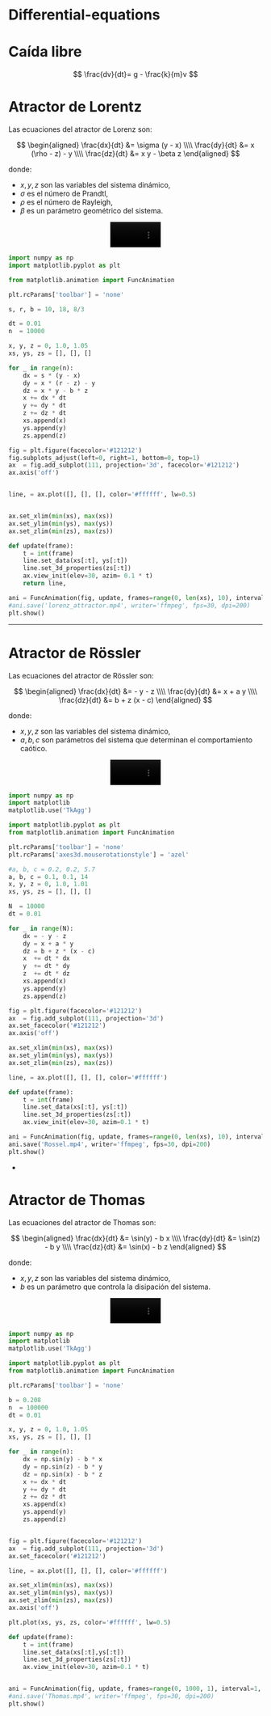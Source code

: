 # Differential-equations

# Caída libre 

$$
\frac{dv}{dt}= g - \frac{k}{m}v
$$

# Atractor de Lorentz

Las ecuaciones del atractor de Lorenz son:

$$
\begin{aligned}
\frac{dx}{dt} &= \sigma (y - x) \\\\
\frac{dy}{dt} &= x (\rho - z) - y \\\\
\frac{dz}{dt} &= x y - \beta z
\end{aligned}
$$

donde:

- $x, y, z$ son las variables del sistema dinámico,
- $\sigma$ es el número de Prandtl,
- $\rho$ es el número de Rayleigh,
- $\beta$ es un parámetro geométrico del sistema.



<div align="center">
  <video src="https://github.com/user-attachments/assets/38017465-3e5c-4c61-a8b8-aac4087c6081" width="100" />
</div>


```python
import numpy as np
import matplotlib.pyplot as plt

from matplotlib.animation import FuncAnimation

plt.rcParams['toolbar'] = 'none'

s, r, b = 10, 18, 8/3

dt = 0.01
n  = 10000

x, y, z = 0, 1.0, 1.05
xs, ys, zs = [], [], []

for _ in range(n):
    dx = s * (y - x)
    dy = x * (r - z) - y
    dz = x * y - b * z
    x += dx * dt
    y += dy * dt
    z += dz * dt
    xs.append(x)
    ys.append(y)
    zs.append(z)

fig = plt.figure(facecolor='#121212')
fig.subplots_adjust(left=0, right=1, bottom=0, top=1)
ax  = fig.add_subplot(111, projection='3d', facecolor='#121212')
ax.axis('off')


line, = ax.plot([], [], [], color='#ffffff', lw=0.5)


ax.set_xlim(min(xs), max(xs))
ax.set_ylim(min(ys), max(ys))
ax.set_zlim(min(zs), max(zs))

def update(frame):
    t = int(frame)
    line.set_data(xs[:t], ys[:t])
    line.set_3d_properties(zs[:t])
    ax.view_init(elev=30, azim= 0.1 * t)
    return line,

ani = FuncAnimation(fig, update, frames=range(0, len(xs), 10), interval=30)
#ani.save('lorenz_attractor.mp4', writer='ffmpeg', fps=30, dpi=200)
plt.show()
```
---

# Atractor de Rössler

Las ecuaciones del atractor de Rössler son:

$$
\begin{aligned}
\frac{dx}{dt} &= - y - z \\\\
\frac{dy}{dt} &= x + a y \\\\
\frac{dz}{dt} &= b + z (x - c)
\end{aligned}
$$

donde:

- $x, y, z$ son las variables del sistema dinámico,  
- $a, b, c$ son parámetros del sistema que determinan el comportamiento caótico.

<div align="center">
  <video src="https://github.com/user-attachments/assets/f03b4468-d452-4e68-92ec-0a32521ae023" width="100" />
</div>

```python
import numpy as np
import matplotlib
matplotlib.use('TkAgg')

import matplotlib.pyplot as plt
from matplotlib.animation import FuncAnimation

plt.rcParams['toolbar'] = 'none'
plt.rcParams['axes3d.mouserotationstyle'] = 'azel'

#a, b, c = 0.2, 0.2, 5.7
a, b, c = 0.1, 0.1, 14
x, y, z = 0, 1.0, 1.01
xs, ys, zs = [], [], []

N  = 10000
dt = 0.01

for _ in range(N):
    dx = - y - z
    dy = x + a * y
    dz = b + z * (x - c)
    x  += dt * dx 
    y  += dt * dy 
    z  += dt * dz
    xs.append(x)
    ys.append(y)
    zs.append(z)

fig = plt.figure(facecolor='#121212')
ax  = fig.add_subplot(111, projection='3d')
ax.set_facecolor('#121212')
ax.axis('off')

ax.set_xlim(min(xs), max(xs))
ax.set_ylim(min(ys), max(ys))
ax.set_zlim(min(zs), max(zs))

line, = ax.plot([], [], [], color='#ffffff')

def update(frame):
    t = int(frame)
    line.set_data(xs[:t], ys[:t])
    line.set_3d_properties(zs[:t])
    ax.view_init(elev=30, azim=0.1 * t)

ani = FuncAnimation(fig, update, frames=range(0, len(xs), 10), interval=1)
ani.save('Rossel.mp4', writer='ffmpeg', fps=30, dpi=200)
plt.show()
```


-
# Atractor de Thomas

Las ecuaciones del atractor de Thomas son:

$$
\begin{aligned}
\frac{dx}{dt} &= \sin(y) - b x \\\\
\frac{dy}{dt} &= \sin(z) - b y \\\\
\frac{dz}{dt} &= \sin(x) - b z
\end{aligned}
$$

donde:

- $x, y, z$ son las variables del sistema dinámico,  
- $b$ es un parámetro que controla la disipación del sistema.

<div align="center">
  <video src="https://github.com/user-attachments/assets/da5b0b89-0a50-4c56-aba2-109fd99bf599" width="100" />
</div>

```python
import numpy as np
import matplotlib
matplotlib.use('TkAgg')

import matplotlib.pyplot as plt
from matplotlib.animation import FuncAnimation

plt.rcParams['toolbar'] = 'none'

b = 0.208
n  = 100000
dt = 0.01

x, y, z = 0, 1.0, 1.05
xs, ys, zs = [], [], []

for _ in range(n):
    dx = np.sin(y) - b * x
    dy = np.sin(z) - b * y
    dz = np.sin(x) - b * z
    x += dx * dt
    y += dy * dt
    z += dz * dt
    xs.append(x)
    ys.append(y)
    zs.append(z)


fig = plt.figure(facecolor='#121212')
ax  = fig.add_subplot(111, projection='3d')
ax.set_facecolor('#121212')

line, = ax.plot([], [], [], color='#ffffff')

ax.set_xlim(min(xs), max(xs))
ax.set_ylim(min(ys), max(ys))
ax.set_zlim(min(zs), max(zs))
ax.axis('off')

plt.plot(xs, ys, zs, color='#ffffff', lw=0.5)

def update(frame):
    t = int(frame)
    line.set_data(xs[:t],ys[:t])
    line.set_3d_properties(zs[:t])
    ax.view_init(elev=30, azim=0.1 * t)


ani = FuncAnimation(fig, update, frames=range(0, 1000, 1), interval=1, repeat=0)
#ani.save('Thomas.mp4', writer='ffmpeg', fps=30, dpi=200)
plt.show()
```
